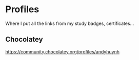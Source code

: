 # Profiles
Where I put all the links from my study badges, certificates...

## Chocolatey

https://community.chocolatey.org/profiles/andyhuynh

